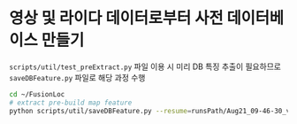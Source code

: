# 영상 및 라이다 데이터로부터 사전 데이터베이스 만들기

```scripts/util/test_preExtract.py``` 파일 이용 시 미리 DB 특징 추출이 필요하므로 ```saveDBFeature.py``` 파일로 해당 과정 수행

```bash
cd ~/FusionLoc
# extract pre-build map feature
python scripts/util/saveDBFeature.py --resume=runsPath/Aug21_09-46-30_vgg16_netvlad/ --dataset=NIA
```
